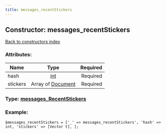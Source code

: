 ```yaml
---
title: messages_recentStickers
---
```

## Constructor: messages\_recentStickers  
[Back to constructors index](index.md)



### Attributes:

| Name     |    Type       | Required |
|----------|:-------------:|---------:|
|hash|[int](../types/int.md) | Required|
|stickers|Array of [Document](../types/Document.md) | Required|



### Type: [messages\_RecentStickers](../types/messages_RecentStickers.md)


### Example:

```
$messages_recentStickers = ['_' => messages_recentStickers', 'hash' => int, 'stickers' => [Vector t], ];
```